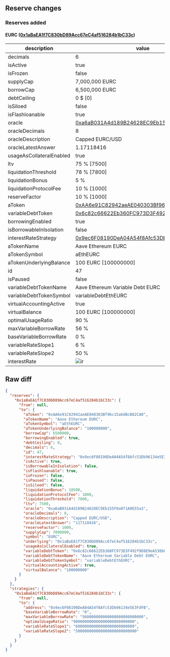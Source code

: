 ## Reserve changes

### Reserves added

#### EURC ([0x1aBaEA1f7C830bD89Acc67eC4af516284b1bC33c](https://etherscan.io/address/0x1aBaEA1f7C830bD89Acc67eC4af516284b1bC33c))

| description | value |
| --- | --- |
| decimals | 6 |
| isActive | true |
| isFrozen | false |
| supplyCap | 7,000,000 EURC |
| borrowCap | 6,500,000 EURC |
| debtCeiling | 0 $ [0] |
| isSiloed | false |
| isFlashloanable | true |
| oracle | [0xa6aB031A4d189B24628EC9Eb155F0a0f1A0E55a3](https://etherscan.io/address/0xa6aB031A4d189B24628EC9Eb155F0a0f1A0E55a3) |
| oracleDecimals | 8 |
| oracleDescription | Capped EURC/USD |
| oracleLatestAnswer | 1.17118416 |
| usageAsCollateralEnabled | true |
| ltv | 75 % [7500] |
| liquidationThreshold | 78 % [7800] |
| liquidationBonus | 5 % |
| liquidationProtocolFee | 10 % [1000] |
| reserveFactor | 10 % [1000] |
| aToken | [0xAA6e91C82942aeAE040303Bf96c15a6dBcB82CA0](https://etherscan.io/address/0xAA6e91C82942aeAE040303Bf96c15a6dBcB82CA0) |
| variableDebtToken | [0x6c82c66622Eb360FC973D3F492f9D8E9eA538b08](https://etherscan.io/address/0x6c82c66622Eb360FC973D3F492f9D8E9eA538b08) |
| borrowingEnabled | true |
| isBorrowableInIsolation | false |
| interestRateStrategy | [0x9ec6F08190DeA04A54f8Afc53Db96134e5E3FdFB](https://etherscan.io/address/0x9ec6F08190DeA04A54f8Afc53Db96134e5E3FdFB) |
| aTokenName | Aave Ethereum EURC |
| aTokenSymbol | aEthEURC |
| aTokenUnderlyingBalance | 100 EURC [100000000] |
| id | 47 |
| isPaused | false |
| variableDebtTokenName | Aave Ethereum Variable Debt EURC |
| variableDebtTokenSymbol | variableDebtEthEURC |
| virtualAccountingActive | true |
| virtualBalance | 100 EURC [100000000] |
| optimalUsageRatio | 90 % |
| maxVariableBorrowRate | 56 % |
| baseVariableBorrowRate | 0 % |
| variableRateSlope1 | 6 % |
| variableRateSlope2 | 50 % |
| interestRate | ![ir](https://dash.onaave.com/api/static?variableRateSlope1=60000000000000000000000000&variableRateSlope2=500000000000000000000000000&optimalUsageRatio=900000000000000000000000000&baseVariableBorrowRate=0&maxVariableBorrowRate=560000000000000000000000000) |


## Raw diff

```json
{
  "reserves": {
    "0x1aBaEA1f7C830bD89Acc67eC4af516284b1bC33c": {
      "from": null,
      "to": {
        "aToken": "0xAA6e91C82942aeAE040303Bf96c15a6dBcB82CA0",
        "aTokenName": "Aave Ethereum EURC",
        "aTokenSymbol": "aEthEURC",
        "aTokenUnderlyingBalance": "100000000",
        "borrowCap": 6500000,
        "borrowingEnabled": true,
        "debtCeiling": 0,
        "decimals": 6,
        "id": 47,
        "interestRateStrategy": "0x9ec6F08190DeA04A54f8Afc53Db96134e5E3FdFB",
        "isActive": true,
        "isBorrowableInIsolation": false,
        "isFlashloanable": true,
        "isFrozen": false,
        "isPaused": false,
        "isSiloed": false,
        "liquidationBonus": 10500,
        "liquidationProtocolFee": 1000,
        "liquidationThreshold": 7800,
        "ltv": 7500,
        "oracle": "0xa6aB031A4d189B24628EC9Eb155F0a0f1A0E55a3",
        "oracleDecimals": 8,
        "oracleDescription": "Capped EURC/USD",
        "oracleLatestAnswer": "117118416",
        "reserveFactor": 1000,
        "supplyCap": 7000000,
        "symbol": "EURC",
        "underlying": "0x1aBaEA1f7C830bD89Acc67eC4af516284b1bC33c",
        "usageAsCollateralEnabled": true,
        "variableDebtToken": "0x6c82c66622Eb360FC973D3F492f9D8E9eA538b08",
        "variableDebtTokenName": "Aave Ethereum Variable Debt EURC",
        "variableDebtTokenSymbol": "variableDebtEthEURC",
        "virtualAccountingActive": true,
        "virtualBalance": "100000000"
      }
    }
  },
  "strategies": {
    "0x1aBaEA1f7C830bD89Acc67eC4af516284b1bC33c": {
      "from": null,
      "to": {
        "address": "0x9ec6F08190DeA04A54f8Afc53Db96134e5E3FdFB",
        "baseVariableBorrowRate": "0",
        "maxVariableBorrowRate": "560000000000000000000000000",
        "optimalUsageRatio": "900000000000000000000000000",
        "variableRateSlope1": "60000000000000000000000000",
        "variableRateSlope2": "500000000000000000000000000"
      }
    }
  }
}
```